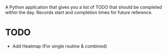 A Python application that gives you a list of TODO that should be completed within the day. Records start and completion times for future reference.

# TODO

- Add Heatmap (For single routine & combined)
